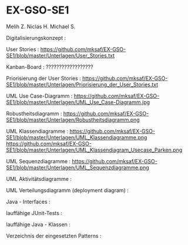 # EX-GSO-SE1

Melih Z.
Niclas H.
Michael S.


Digitalisierungskonzept :

User Stories : https://github.com/mksaf/EX-GSO-SE1/blob/master/Unterlagen/User_Stories.txt

Kanban-Board : ?????????????????? 

Priorisierung der User Stories : https://github.com/mksaf/EX-GSO-SE1/blob/master/Unterlagen/Priorisierung_der_User_Stories.txt

UML Use Case-Diagramm : https://github.com/mksaf/EX-GSO-SE1/blob/master/Unterlagen/UML_Use_Case-Diagramm.jpg

Robustheitsdiagramm : https://github.com/mksaf/EX-GSO-SE1/blob/master/Unterlagen/Robustheitsdiagramm.png

UML Klassendiagramme :  https://github.com/mksaf/EX-GSO-SE1/blob/master/Unterlagen/UML_Klassendiagramme.png
						https://github.com/mksaf/EX-GSO-SE1/blob/master/Unterlagen/UML_Klassendiagram_Usecase_Parken.png

UML Sequenzdiagramme : https://github.com/mksaf/EX-GSO-SE1/blob/master/Unterlagen/UML_Sequenzdiagramme.png

UML Aktivitätsdiagramme :

UML Verteilungsdiagramm (deployment diagram) :

Java - Interfaces :

lauffähige JUnit-Tests :

lauffähige Java - Klassen :

Verzeichnis der eingesetzten Patterns :

